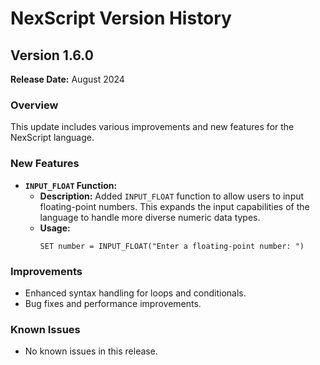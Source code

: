# NexScript Version History

## Version 1.6.0
**Release Date:** August 2024

### Overview
This update includes various improvements and new features for the NexScript language.

### New Features
- **`INPUT_FLOAT` Function:** 
  - **Description:** Added `INPUT_FLOAT` function to allow users to input floating-point numbers. This expands the input capabilities of the language to handle more diverse numeric data types.
  - **Usage:** 
    ```nex
    SET number = INPUT_FLOAT("Enter a floating-point number: ")
    ```

### Improvements
- Enhanced syntax handling for loops and conditionals.
- Bug fixes and performance improvements.

### Known Issues
- No known issues in this release.
